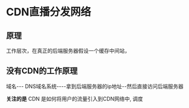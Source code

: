 # CDN直播分发网络


## 原理
工作层次，在真正的后端服务器假设一个缓存中间站，



## 没有CDN的工作原理
域名--- DNS域名系统----拿到后端服务器的ip地址--然后直接访问后端服务器

**关注的是**
CDN 是如何将用户的流量引入到CDN网络中, 调度